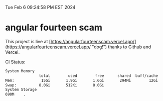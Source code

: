 Tue Feb  6 09:24:58 PM EST 2024

# angular fourteen scam


This project is live at [https://angularfourteenscam.vercel.app/](https://angularfourteenscam.vercel.app/ "dog!") thanks to Github and Vercel.

CI Status: 

```bash
System Memory
               total        used        free      shared  buff/cache   available
Mem:            15Gi       1.9Gi       1.6Gi       294Mi        12Gi        13Gi
Swap:          8.0Gi       512Ki       8.0Gi
System Storage
690M	.
